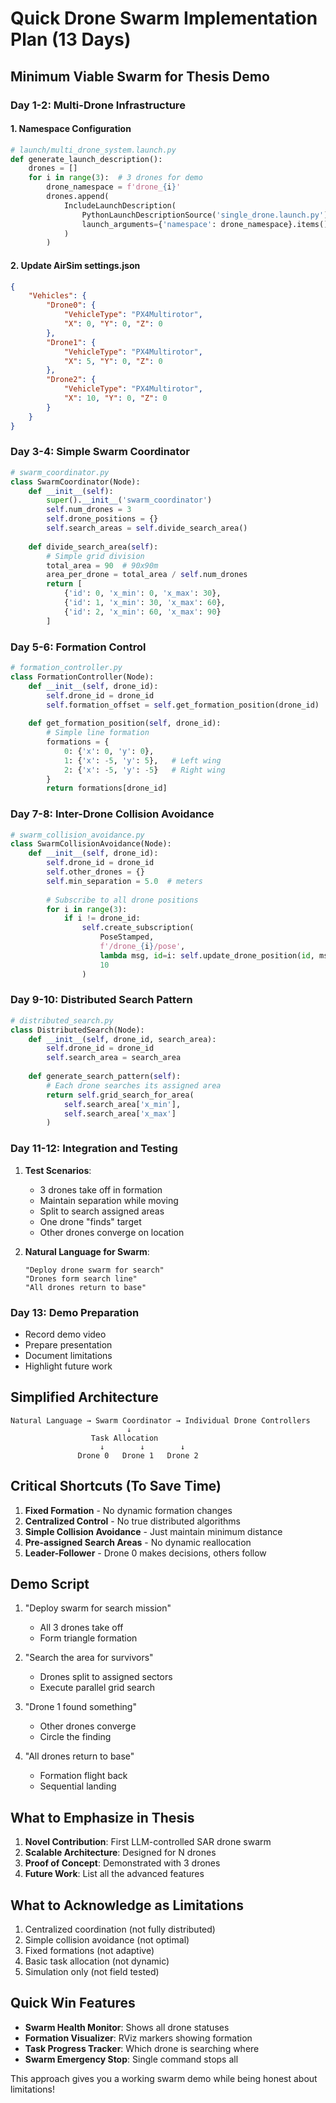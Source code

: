 # Quick Drone Swarm Implementation Plan (13 Days)

## Minimum Viable Swarm for Thesis Demo

### Day 1-2: Multi-Drone Infrastructure

#### 1. Namespace Configuration
```python
# launch/multi_drone_system.launch.py
def generate_launch_description():
    drones = []
    for i in range(3):  # 3 drones for demo
        drone_namespace = f'drone_{i}'
        drones.append(
            IncludeLaunchDescription(
                PythonLaunchDescriptionSource('single_drone.launch.py'),
                launch_arguments={'namespace': drone_namespace}.items()
            )
        )
```

#### 2. Update AirSim settings.json
```json
{
    "Vehicles": {
        "Drone0": {
            "VehicleType": "PX4Multirotor",
            "X": 0, "Y": 0, "Z": 0
        },
        "Drone1": {
            "VehicleType": "PX4Multirotor", 
            "X": 5, "Y": 0, "Z": 0
        },
        "Drone2": {
            "VehicleType": "PX4Multirotor",
            "X": 10, "Y": 0, "Z": 0
        }
    }
}
```

### Day 3-4: Simple Swarm Coordinator

```python
# swarm_coordinator.py
class SwarmCoordinator(Node):
    def __init__(self):
        super().__init__('swarm_coordinator')
        self.num_drones = 3
        self.drone_positions = {}
        self.search_areas = self.divide_search_area()
        
    def divide_search_area(self):
        # Simple grid division
        total_area = 90  # 90x90m
        area_per_drone = total_area / self.num_drones
        return [
            {'id': 0, 'x_min': 0, 'x_max': 30},
            {'id': 1, 'x_min': 30, 'x_max': 60},
            {'id': 2, 'x_min': 60, 'x_max': 90}
        ]
```

### Day 5-6: Formation Control

```python
# formation_controller.py
class FormationController(Node):
    def __init__(self, drone_id):
        self.drone_id = drone_id
        self.formation_offset = self.get_formation_position(drone_id)
        
    def get_formation_position(self, drone_id):
        # Simple line formation
        formations = {
            0: {'x': 0, 'y': 0},
            1: {'x': -5, 'y': 5},   # Left wing
            2: {'x': -5, 'y': -5}   # Right wing
        }
        return formations[drone_id]
```

### Day 7-8: Inter-Drone Collision Avoidance

```python
# swarm_collision_avoidance.py
class SwarmCollisionAvoidance(Node):
    def __init__(self, drone_id):
        self.drone_id = drone_id
        self.other_drones = {}
        self.min_separation = 5.0  # meters
        
        # Subscribe to all drone positions
        for i in range(3):
            if i != drone_id:
                self.create_subscription(
                    PoseStamped,
                    f'/drone_{i}/pose',
                    lambda msg, id=i: self.update_drone_position(id, msg),
                    10
                )
```

### Day 9-10: Distributed Search Pattern

```python
# distributed_search.py
class DistributedSearch(Node):
    def __init__(self, drone_id, search_area):
        self.drone_id = drone_id
        self.search_area = search_area
        
    def generate_search_pattern(self):
        # Each drone searches its assigned area
        return self.grid_search_for_area(
            self.search_area['x_min'],
            self.search_area['x_max']
        )
```

### Day 11-12: Integration and Testing

1. **Test Scenarios**:
   - 3 drones take off in formation
   - Maintain separation while moving
   - Split to search assigned areas
   - One drone "finds" target
   - Other drones converge on location

2. **Natural Language for Swarm**:
   ```
   "Deploy drone swarm for search"
   "Drones form search line"
   "All drones return to base"
   ```

### Day 13: Demo Preparation

- Record demo video
- Prepare presentation
- Document limitations
- Highlight future work

## Simplified Architecture

```
Natural Language → Swarm Coordinator → Individual Drone Controllers
                          ↓
                  Task Allocation
                    ↓        ↓        ↓
               Drone 0   Drone 1   Drone 2
```

## Critical Shortcuts (To Save Time)

1. **Fixed Formation** - No dynamic formation changes
2. **Centralized Control** - No true distributed algorithms
3. **Simple Collision Avoidance** - Just maintain minimum distance
4. **Pre-assigned Search Areas** - No dynamic reallocation
5. **Leader-Follower** - Drone 0 makes decisions, others follow

## Demo Script

1. "Deploy swarm for search mission"
   - All 3 drones take off
   - Form triangle formation
   
2. "Search the area for survivors"
   - Drones split to assigned sectors
   - Execute parallel grid search
   
3. "Drone 1 found something"
   - Other drones converge
   - Circle the finding
   
4. "All drones return to base"
   - Formation flight back
   - Sequential landing

## What to Emphasize in Thesis

1. **Novel Contribution**: First LLM-controlled SAR drone swarm
2. **Scalable Architecture**: Designed for N drones
3. **Proof of Concept**: Demonstrated with 3 drones
4. **Future Work**: List all the advanced features

## What to Acknowledge as Limitations

1. Centralized coordination (not fully distributed)
2. Simple collision avoidance (not optimal)
3. Fixed formations (not adaptive)
4. Basic task allocation (not dynamic)
5. Simulation only (not field tested)

## Quick Win Features

- **Swarm Health Monitor**: Shows all drone statuses
- **Formation Visualizer**: RViz markers showing formation
- **Task Progress Tracker**: Which drone is searching where
- **Swarm Emergency Stop**: Single command stops all

This approach gives you a working swarm demo while being honest about limitations!